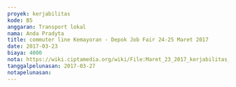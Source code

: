 ```yaml
---
proyek: kerjabilitas
kode: B5
anggaran: Transport lokal
nama: Anda Pradyta
title: commuter line Kemayoran - Depok Job Fair 24-25 Maret 2017
date: 2017-03-23
biaya: 4000
nota: https://wiki.ciptamedia.org/wiki/File:Maret_23_2017_kerjabilitas_B5_commuter_anda781.jpg
tanggalpelunasan: 2017-03-27
notapelunasan:
---
```

